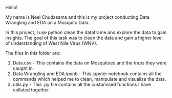 Hello!

My name is Neel Chudasama and this is my project conducting Data Wrangling and EDA on a Mosquito Data.

In this project, I use python clean the dataframe and explore the data to gain insights. The goal of this task was to clean the data and gain a higher level of understanding of West Nile Virus (WNV).

The files in this folder are:

1. Data.csv - This contains the data on Mosquitoes and the traps they were caught in. 
2. Data Wrangling and EDA.ipynb - This jupyter notebook contains all the commands which helped me to clean, manipulate and visualise the data.
3. utils.py - This .py file contains all the customised functions I have collated together.